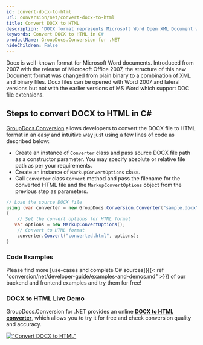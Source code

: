 ```yaml
---
id: convert-docx-to-html
url: conversion/net/convert-docx-to-html
title: Convert DOCX to HTML
description: "DOCX format represents Microsoft Word Open XML Document with .docx extension. Learn how to convert DOCX to HTML file programmatically in C# language using GroupDocs.Conversion for .NET library."
keywords: Convert DOCX to HTML in C#
productName: GroupDocs.Conversion for .NET
hideChildren: False
---
```


Docx is well-known format for Microsoft Word documents. Introduced from 2007 with the release of Microsoft Office 2007, the structure of this new Document format was changed from plain binary to a combination of XML and binary files. Docx files can be opened with Word 2007 and lateral versions but not with the earlier versions of MS Word which support DOC file extensions.

## Steps to convert DOCX to HTML in C#

[GroupDocs.Conversion](https://products.groupdocs.com/conversion/net) allows developers to convert the DOCX file to HTML format in an easy and intuitive way just using a few lines of code as described below:

* Create an instance of `Converter` class and pass source DOCX file path as a constructor parameter. You may specify absolute or relative file path as per your requirements. 
* Create an instance of `MarkupConvertOptions` class.
* Call `Converter` class `Convert` method and pass the filename for the converted HTML file and the `MarkupConvertOptions` object from the previous step as parameters.

```csharp
// Load the source DOCX file
using (var converter = new GroupDocs.Conversion.Converter("sample.docx"))
{
    // Set the convert options for HTML format
   var options = new MarkupConvertOptions();
    // Convert to HTML format
    converter.Convert("converted.html", options);
}
```

### Code Examples

Please find more [use-cases and complete C# sources]({{< ref "conversion/net/developer-guide/examples-and-demos.md" >}}) of our backend and frontend examples and try them for free!

### DOCX to HTML Live Demo

GroupDocs.Conversion for .NET provides an online [**DOCX to HTML converter**](https://products.groupdocs.app/conversion/docx-to-html), which allows you to try it for free and check conversion quality and accuracy.

[!["Convert DOCX to HTML"](conversion/net/images/convert-to-html/convert-docx-to-html.png)](https://products.groupdocs.app/conversion/docx-to-html)